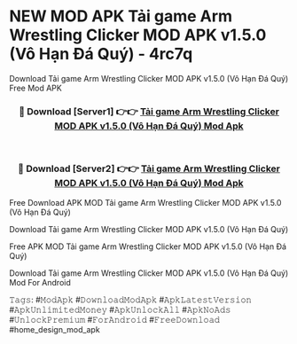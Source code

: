 # NEW MOD APK Tải game Arm Wrestling Clicker MOD APK v1.5.0 (Vô Hạn Đá Quý) - 4rc7q
Download Tải game Arm Wrestling Clicker MOD APK v1.5.0 (Vô Hạn Đá Quý) Free Mod APK

<div align="center">
<h3>🔴 Download [Server1] 👉👉 <a href="https://apk-comot.site?title=Tải_game_Arm_Wrestling_Clicker_MOD_APK_v1.5.0_(Vô_Hạn_Đá_Quý)">Tải game Arm Wrestling Clicker MOD APK v1.5.0 (Vô Hạn Đá Quý) Mod Apk</a></h3><br>

<h3>🔴 Download [Server2] 👉👉 <a href="https://apk-comot.site?title=Tải_game_Arm_Wrestling_Clicker_MOD_APK_v1.5.0_(Vô_Hạn_Đá_Quý)">Tải game Arm Wrestling Clicker MOD APK v1.5.0 (Vô Hạn Đá Quý) Mod Apk</a></h3>
</div>


Free Download APK MOD Tải game Arm Wrestling Clicker MOD APK v1.5.0 (Vô Hạn Đá Quý)

Download Tải game Arm Wrestling Clicker MOD APK v1.5.0 (Vô Hạn Đá Quý) 

Free APK MOD Tải game Arm Wrestling Clicker MOD APK v1.5.0 (Vô Hạn Đá Quý) 

Download Tải game Arm Wrestling Clicker MOD APK v1.5.0 (Vô Hạn Đá Quý) Mod For Android

𝚃𝚊𝚐𝚜: #𝙼𝚘𝚍𝙰𝚙𝚔 #𝙳𝚘𝚠𝚗𝚕𝚘𝚊𝚍𝙼𝚘𝚍𝙰𝚙𝚔 #𝙰𝚙𝚔𝙻𝚊𝚝𝚎𝚜𝚝𝚅𝚎𝚛𝚜𝚒𝚘𝚗 #𝙰𝚙𝚔𝚄𝚗𝚕𝚒𝚖𝚒𝚝𝚎𝚍𝙼𝚘𝚗𝚎𝚢 #𝙰𝚙𝚔𝚄𝚗𝚕𝚘𝚌𝚔𝙰𝚕𝚕 #𝙰𝚙𝚔𝙽𝚘𝙰𝚍𝚜 #𝚄𝚗𝚕𝚘𝚌𝚔𝙿𝚛𝚎𝚖𝚒𝚞𝚖 #𝙵𝚘𝚛𝙰𝚗𝚍𝚛𝚘𝚒𝚍 #𝙵𝚛𝚎𝚎𝙳𝚘𝚠𝚗𝚕𝚘𝚊𝚍 #home_design_mod_apk